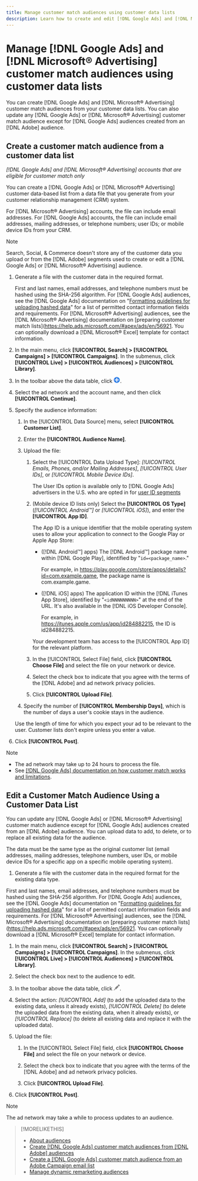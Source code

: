 ```yaml
---
title: Manage customer match audiences using customer data lists
description: Learn how to create and edit [!DNL Google Ads] and [!DNL Microsoft® Advertising] customer match audiences from your customer data lists.
---
```

# Manage [!DNL Google Ads] and [!DNL Microsoft® Advertising] customer match audiences using customer data lists

You can create [!DNL Google Ads] and [!DNL Microsoft® Advertising] customer match audiences from your customer data lists. You can also update any [!DNL Google Ads] or [!DNL Microsoft® Advertising] customer match audience except for [!DNL Google Ads] audiences created from an [!DNL Adobe] audience.

## Create a customer match audience from a customer data list

*[!DNL Google Ads] and [!DNL Microsoft® Advertising] accounts that are eligible for customer match only*

You can create a [!DNL Google Ads] or [!DNL Microsoft® Advertising] customer data-based list from a data file that you generate from your customer relationship management (CRM) system.

For [!DNL Microsoft® Advertising] accounts, the file can include email addresses. For [!DNL Google Ads] accounts, the file can include email addresses, mailing addresses, or telephone numbers; user IDs; or mobile device IDs from your CRM.

>[!NOTE]
>
>Search, Social, & Commerce doesn't store any of the customer data you upload or from the [!DNL Adobe] segments used to create or edit a [!DNL Google Ads] or [!DNL Microsoft® Advertising] audience.

1. Generate a file with the customer data in the required format.

   First and last names, email addresses, and telephone numbers must be hashed using the SHA-256 algorithm. <!-- Our UI says all, but GGL docs say don't hash user IDs and device IDs. --> For [!DNL Google Ads] audiences, see the [!DNL Google Ads] documentation on "[Formatting guidelines for uploading hashed data](https://support.google.com/google-ads/answer/7476159)" for a list of permitted contact information fields and requirements. For [!DNL Microsoft® Advertising] audiences, see the [!DNL Microsoft® Advertising] documentation on [preparing customer match lists](https://help.ads.microsoft.com/#apex/ads/en/56921. You can optionally download a [!DNL Microsoft® Excel] template for contact information.

1. In the main menu, click **[!UICONTROL Search] > [!UICONTROL Campaigns] > [!UICONTROL Campaigns]**. In the submenus, click **[!UICONTROL Live] > [!UICONTROL Audiences] > [!UICONTROL Library]**.

1. In the toolbar above the data table, click ![Create](/help/search-social-commerce/assets/add.png "Create").

1. Select the ad network and the account name, and then click **[!UICONTROL Continue]**.

1. Specify the audience information:

   1. In the [!UICONTROL Data Source] menu, select **[!UICONTROL Customer List]**.
   
   1. Enter the **[!UICONTROL Audience Name]**.
   
   1. Upload the file:
   
      1. Select the [!UICONTROL Data Upload Type]: *[!UICONTROL Emails, Phones, and/or Mailing Addresses]*, *[!UICONTROL User IDs]*, or *[!UICONTROL Mobile Device IDs]*.

         The User IDs option is available only to [!DNL Google Ads] advertisers in the U.S. who are opted in for [user ID segments](https://support.google.com/google-ads/answer/9199250)

      1. (Mobile device ID lists only) Select the **[!UICONTROL OS Type]** (*[!UICONTROL Android™]* or *[!UICONTROL iOS]*), and enter the **[!UICONTROL App ID]**.
      
         The App ID is a unique identifier that the mobile operating system uses to allow your application to connect to the Google Play or Apple App Store:
         
         * ([!DNL Android™] apps) The [!DNL Android™] package name within [!DNL Google Play], identified by "`id=<package_name>`."
         
           For example, in https://play.google.com/store/apps/details?id=com.example.game, the package name is com.example.game.
           
         * ([!DNL iOS] apps) The application ID within the [!DNL iTunes App Store], identified by "`<idNNNNNNNNN>`" at the end of the URL. It's also available in the [!DNL iOS Developer Console].
         
           For example, in https://itunes.apple.com/us/app/id284882215, the ID is id284882215.

         Your development team has access to the [!UICONTROL App ID] for the relevant platform.

      1. In the [!UICONTROL Select File] field, click **[!UICONTROL Choose File]** and select the file on your network or device.

      1. Select the check box to indicate that you agree with the terms of the [!DNL Adobe] and ad network privacy policies.

      1. Click **[!UICONTROL Upload File]**.

   1. Specify the number of **[!UICONTROL Membership Days]**, which is the number of days a user's cookie stays in the audience.
   
     Use the length of time for which you expect your ad to be relevant to the user. Customer lists don't expire unless you enter a value.

1. Click **[!UICONTROL Post]**.

>[!NOTE]
>
>* The ad network may take up to 24 hours to process the file.
>* See [[!DNL Google Ads] documentation on how customer match works and limitations](https://support.google.com/displayvideo/answer/9539301).

## Edit a Customer Match Audience Using a Customer Data List

You can update any [!DNL Google Ads] or [!DNL Microsoft® Advertising] customer match audience except for [!DNL Google Ads] audiences created from an [!DNL Adobe] audience. You can upload data to add, to delete, or to replace all existing data for the audience.

The data must be the same type as the original customer list (email addresses, mailing addresses, telephone numbers, user IDs, or mobile device IDs for a specific app on a specific mobile operating system). 

1. Generate a file with the customer data in the required format for the existing data type.

  First and last names, email addresses, and telephone numbers must be hashed using the SHA-256 algorithm. <!-- Our UI says all, but GGL docs say don't hash user IDs and device IDs. --> For [!DNL Google Ads] audiences, see the [!DNL Google Ads] documentation on "[Formatting guidelines for uploading hashed data](https://support.google.com/google-ads/answer/7476159)" for a list of permitted contact information fields and requirements. For [!DNL Microsoft® Advertising] audiences, see the [!DNL Microsoft® Advertising] documentation on [preparing customer match lists](https://help.ads.microsoft.com/#apex/ads/en/56921. You can optionally download a [!DNL Microsoft® Excel] template for contact information.

1. In the main menu, click **[!UICONTROL Search] > [!UICONTROL Campaigns] > [!UICONTROL Campaigns]**. In the submenus, click **[!UICONTROL Live] > [!UICONTROL Audiences] > [!UICONTROL Library]**.

1. Select the check box next to the audience to edit.

1. In the toolbar above the data table, click ![Edit](/help/search-social-commerce/assets/edit.png).

1. Select the action: *[!UICONTROL Add]* (to add the uploaded data to the existing data, unless it already exists), *[!UICONTROL Delete]* (to delete the uploaded data from the existing data, when it already exists), or *[!UICONTROL Replace]* (to delete all existing data and replace it with the uploaded data).

1. Upload the file:

   1. In the [!UICONTROL Select File] field, click **[!UICONTROL Choose File]** and select the file on your network or device.
   
   1. Select the check box to indicate that you agree with the terms of the [!DNL Adobe] and ad network privacy policies.
   
   1. Click **[!UICONTROL Upload File]**.

1. Click **[!UICONTROL Post]**.

>[!NOTE]
>
>The ad network may take a while to process updates to an audience.

>[!MORELIKETHIS]
>
>* [About audiences](audience-about.md)
>* [Create [!DNL Google Ads] customer match audiences from [!DNL Adobe] audiences](google-audience-from-adobe-audience.md)
>* [Create a [!DNL Google Ads] customer match audience from an Adobe Campaign email list](google-audience-from-campaign-email-list.md)
>* [Manage dynamic remarketing audiences](audience-dynamic-remarketing-manage.md)
